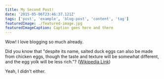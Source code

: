 ```yaml
---
title: My Second Post!
date: '2015-05-06T23:46:37.121Z'
tags: ['post', 'example', 'blog-post', 'content', 'tag']
featuredImage: ./featured-image.jpg
featuredImageCaption: Caption goes here and there
---
```


Wow! I love blogging so much already.

Did you know that "despite its name, salted duck eggs can also be made from
chicken eggs, though the taste and texture will be somewhat different, and the
egg yolk will be less rich."?
([Wikipedia Link](http://en.wikipedia.org/wiki/Salted_duck_egg))

Yeah, I didn't either.
